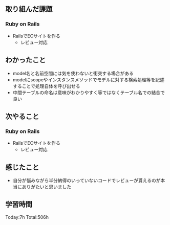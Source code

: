 ## 取り組んだ課題
### Ruby on Rails
- RailsでECサイトを作る
  - レビュー対応
## わかったこと
- model名と名前空間には気を使わないと衝突する場合がある
- modelにscopeやインスタンスメソッドでモデルに対する検索処理等を記述することで処理自体を呼び出せる
- 中間テーブルの命名は意味がわかりやすく等ではなくテーブル名での結合で良い
## 次やること
### Ruby on Rails
- RailsでECサイトを作る
  - レビュー対応
## 感じたこと
- 自分が悩みながら半分納得のいっていないコードでレビューが貰えるのが本当にありがたいと思いました
## 学習時間
Today:7h Total:506h